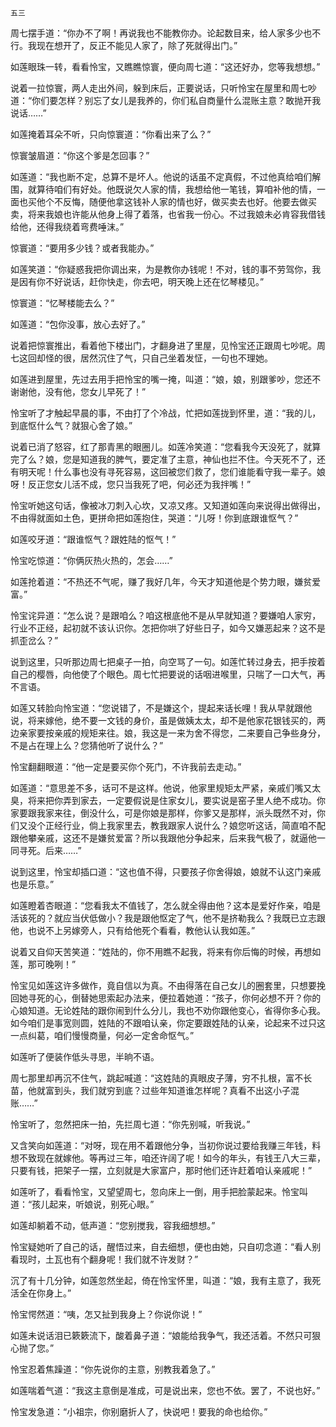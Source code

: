     五三 

   周七摆手道：“你办不了啊！再说我也不能教你办。论起数目来，给人家多少也不行。我现在想开了，反正不能见人家了，除了死就得出门。”

   如莲眼珠一转，看看怜宝，又瞧瞧惊寰，便向周七道：“这还好办，您等我想想。”

   说着一拉惊寰，两人走出外间，躲到床后，正要说话，只听怜宝在屋里和周七吵道：“你们要怎样？别忘了女儿是我养的，你们私自商量什么混账主意？敢抛开我说话……”

   如莲掩着耳朵不听，只向惊寰道：“你看出来了么？”

   惊寰皱眉道：“你这个爹是怎回事？”

   如莲道：“我也断不定，总算不是坏人。他说的话虽不定真假，不过他真给咱们解围，就算待咱们有好处。他既说欠人家的情，我想给他一笔钱，算咱补他的情，一面也买他个不反悔，随便他拿这钱补人家的情也好，做买卖去也好。他要去做买卖，将来我娘也许能从他身上得了着落，也省我一份心。不过我娘未必肯容我借钱给他，还得我绕着弯费唾沫。”

   惊寰道：“要用多少钱？或者我能办。”

   如莲笑道：“你疑惑我把你调出来，为是教你办钱呢！不对，钱的事不劳驾你，我是因有你不好说话，赶你快走，你去吧，明天晚上还在忆琴楼见。”

   惊寰道：“忆琴楼能去么？”

   如莲道：“包你没事，放心去好了。”

   说着把惊寰推出，看着他下楼出门，才翻身进了里屋，见怜宝还正跟周七吵呢。周七这回却怪的很，居然沉住了气，只自己坐着发怔，一句也不理她。

   如莲进到屋里，先过去用手把怜宝的嘴一掩，叫道：“娘，娘，别跟爹吵，您还不谢谢他，没有他，您女儿早死了！”

   怜宝听了才触起早晨的事，不由打了个冷战，忙把如莲拢到怀里，道：“我的儿，到底怄什么气？就狠心舍了娘。”

   说着已消了怒容，红了那青黑的眼圈儿。如莲冷笑道：“您看我今天没死了，就算完了么？娘，您是知道我的脾气，要定准了主意，神仙也拦不住。今天死不了，还有明天呢！什么事也没有寻死容易，这回被您们救了，您们谁能看守我一辈子。娘呀！反正您女儿活不成，您只当我死了吧，何必还为我拌嘴！”

   怜宝听她这句话，像被冰刀刺入心坎，又凉又疼。又知道如莲向来说得出做得出，不由得就面如土色，更拼命把如莲抱住，哭道：“儿呀！你到底跟谁怄气？”

   如莲咬牙道：“跟谁怄气？跟姓陆的怄气！”

   怜宝吃惊道：“你俩灰热火热的，怎会……”

   如莲抢着道：“不热还不气呢，赚了我好几年，今天才知道他是个势力眼，嫌贫爱富。”

   怜宝诧异道：“怎么说？是跟咱么？咱这根底他不是从早就知道？要嫌咱人家穷，行业不正经，起初就不该认识你。怎把你哄了好些日子，如今又嫌恶起来？这不是抓歪岔么？”

   说到这里，只听那边周七把桌子一拍，向空骂了一句。如莲忙转过身去，把手按着自己的樱唇，向他使了个眼色。周七忙把要说的话咽进喉里，只喘了一口大气，再不言语。

   如莲又转脸向怜宝道：“您说错了，不是嫌这个，提起来话长哩！我从早就跟他说，将来嫁他，绝不要一文钱的身价，虽是做姨太太，却不是他家花银钱买的，两边亲家要按亲戚的规矩来往。娘，我这是一来为舍不得您，二来要自己争些身分，不是占在理上么？您猜他听了说什么？”

   怜宝翻翻眼道：“他一定是要买你个死门，不许我前去走动。”

   如莲道：“意思差不多，话可不是这样。他说，他家里规矩太严紧，亲戚们嘴又太臭，将来把你弄到家去，一定要假说是住家女儿，要实说是窑子里人绝不成功。你家要跟我家来往，倒没什么，可是你娘是那样，你爹又是那样，派头既然不对，你们又没个正经行业，倘上我家里去，教我跟家人说什么？娘您听这话，简直咱不配跟他攀亲戚，这还不是嫌贫爱富？所以我跟他分争起来，后来我气极了，就逼他一同寻死。后来……”

   说到这里，怜宝却插口道：“这也值不得，只要孩子你舍得娘，娘就不认这门亲戚也是乐意。”

   如莲瞪着杏眼道：“您看我太不值钱了，怎么就全得由他？这本是爱好作亲，咱是活该死的？就应当伏低做小？我是跟他怄定了气，他不是挤勒我么？我既已立志跟他，也说不上另嫁旁人，只有给他死个看看，教他认认我如莲。”

   说着又自仰天苦笑道：“姓陆的，你不用瞧不起我，将来有你后悔的时候，再想如莲，那可晚咧！”

   怜宝见如莲这许多做作，竟自信以为真。不由得落在自己女儿的圈套里，只想要挽回她寻死的心，倒替她思索起办法来，便拉着她道：“孩子，你何必想不开？你的心娘知道。无论姓陆的跟你闹到什么分儿，我也不劝你跟他变心，省得你多心我。如今咱们是事宽则圆，姓陆的不跟咱认亲，你定要跟姓陆的认亲，论起来不过只这一点纠葛，咱们慢慢商量，何必一定舍命怄气。”

   如莲听了便装作低头寻思，半晌不语。

   周七那里却再沉不住气，跳起喊道：“这姓陆的真眼皮子薄，穷不扎根，富不长苗，他就富到头，我们就穷到底？过些年知道谁怎样呢？真看不出这小子混账……”

   怜宝听了，忽然把床一拍，先拦周七道：“你先别喊，听我说。”

   又含笑向如莲道：“对呀，现在用不着跟他分争，当初你说过要给我赚三年钱，料想不致现在就嫁他。等再过三年，咱还许阔了呢！如今的年头，有钱王八大三辈，只要有钱，把架子一摆，立刻就是大家富户，那时他们还许赶着咱认亲戚呢！”

   如莲听了，看看怜宝，又望望周七，忽向床上一倒，用手把脸蒙起来。怜宝叫道：“孩儿起来，听娘说，别死心眼。”

   如莲却躺着不动，低声道：“您别搅我，容我细想想。”

   怜宝疑她听了自己的话，醒悟过来，自去细想，便也由她，只自叨念道：“看人别看现时，土瓦也有个翻身呢！我们就不许发财？”

   沉了有十几分钟，如莲忽然坐起，倚在怜宝怀里，叫道：“娘，我有主意了，我死活全在你身上。”

   怜宝愕然道：“咦，怎又扯到我身上？你说你说！”

   如莲未说话泪已簌簌流下，酸着鼻子道：“娘能给我争气，我还活着。不然只可狠心抛了您。”

   怜宝忍着焦躁道：“你先说你的主意，别教我着急了。”

   如莲喘着气道：“我这主意倒是准成，可是说出来，您也不依。罢了，不说也好。”

   怜宝发急道：“小祖宗，你别磨折人了，快说吧！要我的命也给你。”

